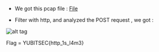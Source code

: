 - We got this pcap file : [File](https://github.com/kuqadk3/CTF-and-Learning/blob/master/YUBITSEC%202017/Forensic/200%20-%20Lectures/for1.pcapng)

- Filter with http, and analyzed the POST request , we got :

![alt tag](https://github.com/kuqadk3/CTF-and-Learning/blob/master/YUBITSEC%202017/Forensic/200%20-%20Lectures/Capture.PNG)

Flag = YUBITSEC{http_1s_l4m3}
